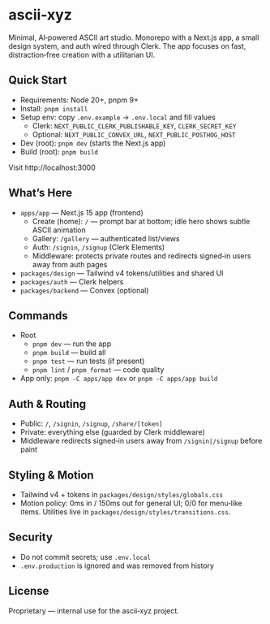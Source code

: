 # ascii-xyz

Minimal, AI‑powered ASCII art studio. Monorepo with a Next.js app, a small design system, and auth wired through Clerk. The app focuses on fast, distraction‑free creation with a utilitarian UI.

## Quick Start

- Requirements: Node 20+, pnpm 9+
- Install: `pnpm install`
- Setup env: copy `.env.example` → `.env.local` and fill values
  - Clerk: `NEXT_PUBLIC_CLERK_PUBLISHABLE_KEY`, `CLERK_SECRET_KEY`
  - Optional: `NEXT_PUBLIC_CONVEX_URL`, `NEXT_PUBLIC_POSTHOG_HOST`
- Dev (root): `pnpm dev` (starts the Next.js app)
- Build (root): `pnpm build`

Visit http://localhost:3000

## What’s Here

- `apps/app` — Next.js 15 app (frontend)
  - Create (home): `/` — prompt bar at bottom; idle hero shows subtle ASCII animation
  - Gallery: `/gallery` — authenticated list/views
  - Auth: `/signin`, `/signup` (Clerk Elements)
  - Middleware: protects private routes and redirects signed‑in users away from auth pages
- `packages/design` — Tailwind v4 tokens/utilities and shared UI
- `packages/auth` — Clerk helpers
- `packages/backend` — Convex (optional)

## Commands

- Root
  - `pnpm dev` — run the app
  - `pnpm build` — build all
  - `pnpm test` — run tests (if present)
  - `pnpm lint` / `pnpm format` — code quality
- App only: `pnpm -C apps/app dev` or `pnpm -C apps/app build`

## Auth & Routing

- Public: `/`, `/signin`, `/signup`, `/share/[token]`
- Private: everything else (guarded by Clerk middleware)
- Middleware redirects signed‑in users away from `/signin|/signup` before paint

## Styling & Motion

- Tailwind v4 + tokens in `packages/design/styles/globals.css`
- Motion policy: 0ms in / 150ms out for general UI; 0/0 for menu‑like items. Utilities live in `packages/design/styles/transitions.css`.

## Security

- Do not commit secrets; use `.env.local`
- `.env.production` is ignored and was removed from history

## License

Proprietary — internal use for the ascii‑xyz project.
